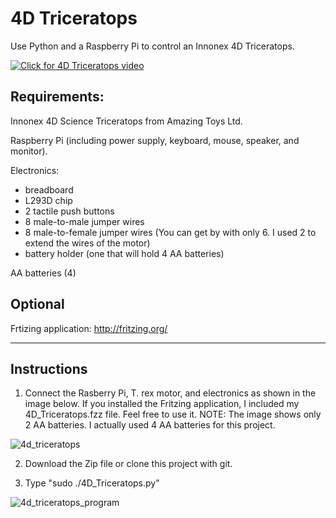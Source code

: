 # 4D Triceratops
Use Python and a Raspberry Pi to control an Innonex 4D Triceratops.

[![Click for 4D Triceratops video](https://user-images.githubusercontent.com/13591438/27349413-b6ea1742-55bc-11e7-9ab5-5c183b34e8ab.JPG)](https://mega.nz/#!vTA0QACJ!Et7pad056sZm7QRO-wWmpdtdpaDiNOdvLF3XtYgN414)

## Requirements:
  Innonex 4D Science Triceratops from Amazing Toys Ltd.
  
  Raspberry Pi (including power supply, keyboard, mouse, speaker, and monitor).
  
  Electronics:
   * breadboard
   * L293D chip
   * 2 tactile push buttons
   * 8 male-to-male jumper wires
   * 8 male-to-female jumper wires (You can get by with only 6. I used 2 to extend the wires of the motor)
   * battery holder (one that will hold 4 AA batteries)
  
  AA batteries (4)

## Optional
  Frtizing application:
  http://fritzing.org/

____________________________________

## Instructions

1) Connect the Rasberry Pi, T. rex motor, and electronics as shown in the image below. If you installed the Fritzing application, I included my 4D_Triceratops.fzz file. Feel free to use it. NOTE: The image shows only 2 AA batteries. I actually used 4 AA batteries for this project.

![4d_triceratops](https://user-images.githubusercontent.com/13591438/38752705-d30f5ba4-3f21-11e8-98ae-b4a2adb4768c.png)

2) Download the Zip file or clone this project with git.

3) Type "sudo ./4D_Triceratops.py"

![4d_triceratops_program](https://user-images.githubusercontent.com/13591438/38752716-dcad4568-3f21-11e8-86c1-e0d850e1cdab.png)
